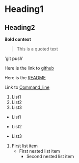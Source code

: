
# Heading1
## Heading2

**Bold context**

> This is a quoted text

'git push'

Here is the link to [github](https://github.com/) 

Here is the [README](#README)

Link to [Command_line](/Command_Line.md)

1. List1
2. List2
3. List3


+ List1
* List2
+ List3


1.   First list item
     - First nested list item
       - Second nested list item






